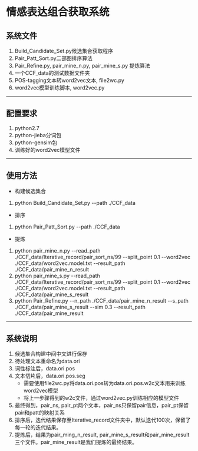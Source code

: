 # 情感表达组合获取系统

## 系统文件
1. Build_Candidate_Set.py候选集合获取程序
2. Pair_Patt_Sort.py二部图排序算法
3. Pair_Refine.py, pair_mine_n.py, pair_mine_s.py 提炼算法
4. 一个CCF_data的测试数据文件夹
5. POS-tagging文本转word2vec文本, file2wc.py
6. word2vec模型训练脚本, word2vec.py

---

## 配置要求
1. python2.7
2. python-jieba分词包
3. python-gensim包
4. 训练好的word2vec模型文件

---

## 使用方法
- 构建候选集合

1. python Build_Candidate_Set.py --path ./CCF_data

- 排序

1. python Pair_Patt_Sort.py --path ./CCF_data

- 提炼
1. python pair_mine_n.py --read_path ./CCF_data/Iterative_record/pair_sort_ns/99 --split_point 0.1 --word2vec ./CCF_data/word2vec.model.txt --result_path ./CCF_data/pair_mine_n_result
2. python pair_mine_s.py --read_path ./CCF_data/Iterative_record/pair_sort_ns/99 --split_point 0.1 --word2vec ./CCF_data/word2vec.model.txt --result_path ./CCF_data/pair_mine_s_result
3. python Pair_Refine.py --n_path ./CCF_data/pair_mine_n_result --s_path ./CCF_data/pair_mine_s_result --sim 0.3 --result_path ./CCF_data/pair_mine_result

---

## 系统说明
1. 候选集合构建中间中文进行保存
2. 待处理文本重命名为data.ori
3. 词性标注后，data.ori.pos
4. 文本切片后，data.ori.pos.seg
   - 需要使用file2wc.py将data.ori.pos转为data.ori.pos.w2c文本用来训练word2vec模型
   - 将上一步骤得到的w2c文件，通过word2vec.py训练相应的模型文件
5. 最终得到，pair_ns, pair_pt两个文本，pair_ns只保留pair信息，pair_pt保留pair和patt的映射关系
6. 排序后，迭代结果保存至Iterative_record文件夹中，默认迭代100次，保留了每一轮的迭代结果。
7. 提炼后，结果为pair_ming_n_result, pair_mine_s_result和pair_mine_result三个文件。pair_mine_result是我们提炼的最终结果。
